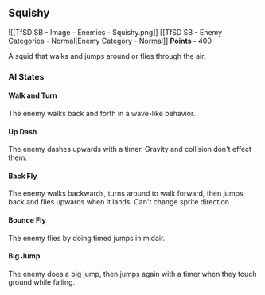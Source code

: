 ## Squishy
![[TfSD SB - Image - Enemies - Squishy.png]]
[[TfSD SB - Enemy Categories - Normal|Enemy Category - Normal]]
**Points -** 400

A squid that walks and jumps around or flies through the air.
### AI States
#### Walk and Turn
The enemy walks back and forth in a wave-like behavior.
#### Up Dash
The enemy dashes upwards with a timer. Gravity and collision don't effect them.
#### Back Fly
The enemy walks backwards, turns around to walk forward, then jumps back and flies upwards when it lands. Can't change sprite direction.
#### Bounce Fly
The enemy flies by doing timed jumps in midair.
#### Big Jump
The enemy does a big jump, then jumps again with a timer when they touch ground while falling.